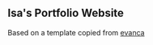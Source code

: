 ## Isa's Portfolio Website

Based on a template copied from [evanca](https://github.com/evanca/quick-portfolio)
